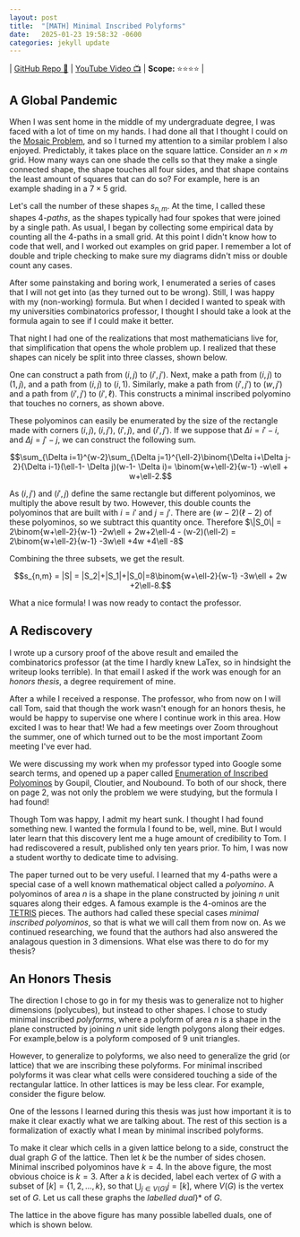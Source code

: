 ```yaml
---
layout: post
title:  "[MATH] Minimal Inscribed Polyforms"
date:   2025-01-23 19:58:32 -0600
categories: jekyll update
---
```


| [GitHub Repo 👾](https://github.com/JackHanke/minimal-inscribed-polyforms) | [YouTube Video 📺](https://www.youtube.com/watch?v=8N80EbXVUU0) | **Scope:** ⭐⭐⭐⭐ |

## A Global Pandemic

When I was sent home in the middle of my undergraduate degree, I was faced with a lot of time on my hands. I had done all that I thought I could on the [Mosaic Problem](https://jackhanke.github.io/jekyll/update/2025/01/23/mosaics.html), and so I turned my attention to a similar problem I also enjoyed. Predictably, it takes place on the square lattice. Consider an $n \times m$ grid. How many ways can one shade the cells so that they make a single connected shape, the shape touches all four sides, and that shape contains the least amount of squares that can do so? For example, here is an example shading in a $7 \times 5$ grid.

<div align=center>
    <script type="text/tikz">
    % setup
    \newcommand{\cell}[4]{\filldraw[gray!40] ( #1 , #2 ) rectangle ( #3 , #4 ); \draw[thick] ( #1 , #2 ) rectangle ( #3 , #4 );}
    % actual image
    \begin{tikzpicture}
        \draw[step=1cm,color=black,thick] (0,0) grid (7,5);
        \( \cell{0}{0}{1}{1} \)
        \( \cell{1}{0}{2}{1} \)
        \( \cell{1}{1}{2}{2} \)
        \( \cell{2}{1}{3}{2} \)
        \( \cell{3}{1}{4}{2} \)
        \( \cell{4}{1}{5}{2} \)
        \( \cell{4}{2}{5}{3} \)
        \( \cell{4}{3}{5}{4} \)
        \( \cell{4}{4}{5}{5} \)
        \( \cell{5}{2}{6}{3} \)
        \( \cell{6}{2}{7}{3} \)
    \end{tikzpicture}
    </script>
</div>

Let's call the number of these shapes $s_{n,m}$. At the time, I called these shapes $4$*-paths*, as the shapes typically had four spokes that were joined by a single path. As usual, I began by collecting some empirical data by counting all the $4$-paths in a small grid. At this point I didn't know how to code that well, and I worked out examples on grid paper. I remember a lot of double and triple checking to make sure my diagrams didn't miss or double count any cases. 

After some painstaking and boring work, I enumerated a series of cases that I will not get into (as they turned out to be wrong). Still, I was happy with my (non-working) formula. But when I decided I wanted to speak with my universities combinatorics professor, I thought I should take a look at the formula again to see if I could make it better. 

That night I had one of the realizations that most mathematicians live for, that simplification that opens the whole problem up. I realized that these shapes can nicely be split into three classes, shown below.

<div align=center>
    <script type="text/tikz">
    % setup
    \newcommand{\cell}[4]{\filldraw[gray!40] ( #1 , #2 ) rectangle ( #3 , #4 ); \draw[thick] ( #1 , #2 ) rectangle ( #3 , #4 );}
    % actual image
    \begin{tikzpicture}[scale=2]
        \draw[step=0.5cm,color=black,thick] (0,0) grid (2,2);
        \( \cell{0}{0}{0.5}{0.5} \);
        \( \cell{0.5}{0}{1}{0.5} \);
        \( \cell{0.5}{0.5}{1}{1} \);
        \( \cell{1}{0.5}{1.5}{1} \);
        \( \cell{1}{1}{1.5}{1.5} \);
        \( \cell{1.5}{1}{2}{1.5} \);
        \( \cell{1.5}{1.5}{2}{2} \);
        
        \draw[step=0.5cm,color=black,thick] (3.5,0) grid (5.5,2);
        \draw[thick] (3.5,0) -- (3.5,2);
        \( \cell{3.5}{0}{4}{0.5} \);
        \( \cell{4}{0}{4.5}{0.5} \);
        \( \cell{4}{0.5}{4.5}{1} \);
        \( \cell{4.5}{0.5}{5}{1} \);
        \( \cell{5}{0.5}{5.5}{1} \);
        \( \cell{4.5}{1}{5}{2} \);
        \( \cell{4.5}{1.5}{5}{2} \);
        
        \draw[step=0.5cm,color=black,thick] (7,0) grid (9,2);
        \draw[thick] (7,0) -- (7,2);
        \( \cell{7.5}{0.5}{8}{1} \);
        \( \cell{7}{0.5}{7.5}{1} \);
        \( \cell{7.5}{0}{8}{0.5} \);
        \( \cell{8}{0.5}{8.5}{1} \);
        \( \cell{8}{1}{8.5}{1.5} \);
        \( \cell{8}{1.5}{8.5}{2} \);
        \( \cell{8.5}{1}{9}{1.5} \);
    \end{tikzpicture}
    </script>
</div>

These classes, from left to right, are
- The shapes that contain $2$ or $3$ corners $S_2$
- The shapes that contain $1$ corner $S_1$
- The shapes that contain $0$ corners $S_0$

*Case 1.* We begin with $S_2$. Split $S_2$ into two subsets, $S_{T,2}$ and $S_{T,2}^c$ so that $S_{T,2} \cup S_{T,2}^c = S_2$. Let $S_{T,2}$ represent all polyominos that are "T-shaped", while $S_{T,2}^c$ will represent all polyominos that are not. Formally, the "T-shaped" polyominos are all polyominos that contain two adjacent corner cells and a perpendicular bar, as in the left polyomino in the figure below.

<div align=center>
    <script type="text/tikz">
    % setup
    \newcommand{\cell}[4]{\filldraw[gray!40] ( #1 , #2 ) rectangle ( #3 , #4 ); \draw[thick] ( #1 , #2 ) rectangle ( #3 , #4 );}
    % actual image
    \begin{tikzpicture}[scale=2]
        \draw[step=0.5cm,color=black,thick] (0,0) grid (2,2);
        \( \cell{0.5}{0}{1}{0.5} \);
        \( \cell{0.5}{0.5}{1}{1} \);
        \( \cell{0.5}{1}{1}{1.5} \);
        \( \cell{0}{1.5}{0.5}{2} \);
        \( \cell{0.5}{1.5}{1}{2} \);
        \( \cell{1}{1.5}{1.5}{2} \);
        \( \cell{1.5}{1.5}{2}{2} \);
        
        \draw[step=0.5cm,color=black,thick] (3.5,0) grid (5.5,2);
        \draw[thick] (3.5,0) -- (3.5,2);
        \( \cell{3.5}{0}{4}{0.5} \);
        \( \cell{3.5}{0.5}{4}{1} \);
        \( \cell{3.5}{1}{4}{1.5} \);
        \( \cell{3.5}{1.5}{4}{2} \);
        \( \cell{4}{1.5}{4.5}{2} \);
        \( \cell{4.5}{1.5}{5}{2} \);
        \( \cell{5}{1.5}{5.5}{2} \);
    \end{tikzpicture}
    </script>
</div>

For $\|S_{T,2}\|$ it is easy to see that $\|S_{T,2}\| = 2(w-2) + 2(\ell-2) = 2w+2\ell-8$, as there is a "T-shape" polyomino for every edge cell.

For $\|S_{T,2}^c\|$, suppose the bottom left cell of the $w \times \ell$ lattice is called $(1,1)$, and the top right cell $(w,\ell)$. The number of paths from $(1,1)$ to $(w,\ell)$ is the number of ways one can make $w-1$ unit steps right and $\ell -1$ unit steps up among $w + \ell -2$ total unit steps. This gives a total of $\binom{w+\ell-2}{w-1}$ paths from $(1,1)$ to $(w,\ell)$. As we can make the same argument for corners $(1,\ell)$ and $(w,1)$, we can conclude $\|S_{T,2}^c\| = 2\binom{w+\ell-2}{w-1}$. This gives us $\|S_2\| = \|S_{T,2}\| + \|S_{T,2}^c\| = 2\binom{w+\ell-2}{w-1} +2w+2\ell-8$.

*Case 2.* For $S_1$, suppose we choose corner $(1,1)$ and start a path to some cell $(i,j)$. Extending a path from $(i,j)$ to $(i,\ell)$ and from $(i,j)$ to $(w,j)$ creates a minimally inscribed polyomino that touches only one corner. In the case image above, $(i,j)=(3,1)$. Notice that $(i,j)$ must have $i \in [2,w-1]$, and $j \in [2,\ell-1]$, as otherwise the polyomino formed would have more than $1$ corner. Therefore, the total number of polyominos that touch only corner $(1,1)$ in $S_1$ is 
$$\sum_{i=2}^{w-1}\sum_{j=2}^{\ell-1} \binom{i+j-2}{i-1} = \binom{w+\ell-2}{w-1}-w-\ell+2.$$

As we can make the same argument starting with any corner, we have $\|S_1\| = 4\binom{w+\ell-2}{w-1}-4w-4\ell+8$

*Case 3.* Finally, consider $S_0$. Suppose we have two cells $(i,j)$ and $(i',j')$, with $i,i' \in [2,w-1]$ and $j,j' \in [2,\ell-1]$, $i \leq i'$ and $j \leq j'$. 

<div align=center>
    <script type="text/tikz">
    % setup
    \newcommand{\cell}[4]{\filldraw[gray!40] ( #1 , #2 ) rectangle ( #3 , #4 ); \draw[thick] ( #1 , #2 ) rectangle ( #3 , #4 );}
    \newcommand{\cellred}[4]{\filldraw[red!60] ( #1 , #2 ) rectangle ( #3 , #4 ); \draw[thick] ( #1 , #2 ) rectangle ( #3 , #4 );}
    % actual image
    \begin{tikzpicture}[scale=2]
        \draw[step=0.5cm,color=black,thick] (0,0) grid (3.5,2.5);
        \( \cell{0}{0.5}{0.5}{1} \)
        \( \cell{0.5}{0}{1}{0.5} \)
        \( \cellred{0.5}{0.5}{1}{1} \)
        \( \cell{1}{0.5}{1.5}{1} \)
        \( \cell{1.5}{0.5}{2}{1} \)
        \( \cell{1.5}{1}{2}{1.5} \)
        \( \cell{2}{1}{2.5}{1.5} \)
        \( \cellred{2}{1.5}{2.5}{2} \)
        \( \cell{2}{2}{2.5}{2.5} \)
        \( \cell{2.5}{1.5}{3}{2} \)
        \( \cell{3}{1.5}{3.5}{2} \)
    \end{tikzpicture}
    </script>
</div>

One can construct a path from $(i,j)$ to $(i',j')$. Next, make a path from $(i,j)$ to $(1,j)$, and a path from $(i,j)$ to $(i,1)$. Similarly, make a path from $(i',j')$ to $(w,j')$ and a path from $(i',j')$ to $(i',\ell)$. This constructs a minimal inscribed polyomino that touches no corners, as shown above. 

These polyominos can easily be enumerated by the size of the rectangle made with corners $(i,j)$, $(i,j')$, $(i',j)$, and $(i',j')$. If we suppose that $\Delta i = i'-i$, and $\Delta j = j'-j$, we can construct the following sum.

$$\sum_{\Delta i=1}^{w-2}\sum_{\Delta j=1}^{\ell-2}\binom{\Delta i+\Delta j-2}{\Delta i-1}(\ell-1- \Delta j)(w-1- \Delta i)= \binom{w+\ell-2}{w-1} -w\ell + w+\ell-2.$$

As $(i,j')$ and $(i',j)$ define the same rectangle but different polyominos, we multiply the above result by two. However, this double counts the polyominos that are built with $i=i'$ and $j=j'$. There are $(w-2)(\ell-2)$ of these polyominos, so we subtract this quantity once. Therefore $\|S_0\| = 2\binom{w+\ell-2}{w-1} -2w\ell + 2w+2\ell-4 - (w-2)(\ell-2) = 2\binom{w+\ell-2}{w-1} -3w\ell +4w +4\ell -8$

Combining the three subsets, we get the result.

$$s_{n,m} = |S| = |S_2|+|S_1|+|S_0|=8\binom{w+\ell-2}{w-1} -3w\ell + 2w +2\ell-8.$$

What a nice formula! I was now ready to contact the professor.

## A Rediscovery

I wrote up a cursory proof of the above result and emailed the combinatorics professor (at the time I hardly knew LaTex, so in hindsight the writeup looks terrible). In that email I asked if the work was enough for an *honors thesis*, a degree requirement of mine. 

After a while I received a response. The professor, who from now on I will call Tom, said that though the work wasn't enough for an honors thesis, he would be happy to supervise one where I continue work in this area. How excited I was to hear that! We had a few meetings over Zoom throughout the summer, one of which turned out to be the most important Zoom meeting I've ever had. 

We were discussing my work when my professor typed into Google some search terms, and opened up a paper called [Enumeration of Inscribed Polyominos](https://www.researchgate.net/publication/281299307_Enumeration_of_inscribed_polyominos) by Goupil, Cloutier, and Noubound. To both of our shock, there on page 2, was not only the problem we were studying, but the formula I had found! 

Though Tom was happy, I admit my heart sunk. I thought I had found something new. I wanted the formula I found to be, well, mine. But I would later learn that this discovery lent me a huge amount of credibility to Tom. I had rediscovered a result, published only ten years prior. To him, I was now a student worthy to dedicate time to advising. 

The paper turned out to be very useful. I learned that my $4$-paths were a special case of a well known mathematical object called a *polyomino*. A polyominos of area $n$ is a shape in the plane constructed by joining $n$ unit squares along their edges. A famous example is the $4$-ominos are the [TETRIS](https://en.wikipedia.org/wiki/Tetris) pieces. The authors had called these special cases *minimal inscribed polyominos*, so that is what we will call them from now on. As we continued researching, we found that the authors had also answered the analagous question in $3$ dimensions. What else was there to do for my thesis?

## An Honors Thesis

The direction I chose to go in for my thesis was to generalize not to higher dimensions (polycubes), but instead to other shapes. I chose to study minimal inscribed *polyforms*, where a polyform of area $n$ is a shape in the plane constructed by joining $n$ unit side length polygons along their edges. For example,below is a polyform composed of $9$ unit triangles.

<div align=center>
    <script type="text/tikz">
    % setup
    \newcommand{\createtri}[6]{\filldraw[gray!40] ( #1 , #2 ) -- ( #3 , #4 ) -- ( #5 , #6 ) -- cycle; \draw[thick] ( #1 , #2 ) -- ( #3 , #4 ) -- ( #5 , #6 ) -- cycle;}
    % actual image
    \begin{tikzpicture}[scale=1.5]
        \( \createtri{1}{0}{2}{0}{1.5}{0.866} \);
        \( \createtri{1.5}{0.866}{2.5}{0.866}{2}{1.732} \);
        \( \createtri{2}{1.732}{3}{1.732}{2.5}{2.598} \);
        \( \createtri{1}{1.732}{2}{1.732}{1.5}{2.598} \);
        \( \createtri{1.5}{0.866}{2.5}{0.866}{2}{0} \);
        \( \createtri{1.5}{0.866}{1}{1.732}{2}{1.732} \);
        \( \createtri{2.5}{0.866}{3}{1.732}{2}{1.732} \);
        \( \createtri{3}{1.732}{3.5}{2.598}{2.5}{2.598} \);
        \( \createtri{2}{0}{3}{0}{2.5}{0.866} \);
    \end{tikzpicture}
    </script>
</div>

However, to generalize to polyforms, we also need to generalize the grid (or lattice) that we are inscribing these polyforms. For minimal inscribed polyforms it was clear what cells were considered touching a side of the rectangular lattice. In other lattices is may be less clear. For example, consider the figure below. 

<div align=center>
    <script type="text/tikz">
    % setup
    \newcommand{\createtri}[6]{\filldraw[gray!40] ( #1 , #2 ) -- ( #3 , #4 ) -- ( #5 , #6 ) -- cycle; \draw[thick] ( #1 , #2 ) -- ( #3 , #4 ) -- ( #5 , #6 ) -- cycle;}
    % actual image
    \begin{tikzpicture}[scale=1.5]
            %row 1
            \draw[thick] (0,0.25) -- (0.433,0) -- (0.866,0.25) -- (0.866,0.75) -- (0.433,1) -- (0,0.75) -- (0,0.25);
            \draw[thick] (0.866,0.25) -- (1.299,0) -- (1.732,0.25) -- (1.732,0.75) -- (1.299,1) -- (0.866,0.75) -- (0.866,0.25);
            \draw[thick] (1.732,0.25) -- (2.165,0) -- (2.598,0.25) -- (2.598,0.75) -- (2.165,1) -- (1.732,0.75) -- (1.732,0.25);
            \draw[thick] (2.598,0.25) -- (3.031,0) -- (3.464,0.25) -- (3.464,0.75) -- (3.031,1) -- (2.598,0.75) -- (2.598,0.25);
            %row 2
            \draw[thick] (0.433,1) -- (0.866,0.75) -- (1.299,1) -- (1.299,1.5) -- (0.866,1.75) -- (0.433,1.5) -- (0.433,1);
            \draw[thick] (1.299,1) -- (1.732,0.75) -- (2.165,1) -- (2.165,1.5) -- (1.732,1.75) -- (1.299,1.5) -- (1.299,1);
            \draw[thick] (2.165,1) -- (2.598,0.75) -- (3.031,1) -- (3.031,1.5) -- (2.598,1.75) -- (2.165,1.5) -- (2.165,1);
            %row 3
            \draw[thick] (0.866,1.75) -- (1.299,1.5) -- (1.732,1.75) -- (1.732,2.25) -- (1.299,2.5) -- (0.866,2.25) -- (0.866,1.75);
            \draw[thick] (1.732,1.75) -- (2.165,1.5) -- (2.598,1.75) -- (2.598,2.25) -- (2.165,2.5) -- (1.732,2.25) -- (1.732,1.75);
            %row 4
            \draw[thick] (1.299,2.5) -- (1.732,2.25) -- (2.165,2.5) -- (2.165,3) -- (1.732,3.25) -- (1.299,3) -- (1.299,2.5);
    \end{tikzpicture}
    </script>
</div>

One of the lessons I learned during this thesis was just how important it is to make it clear exactly what we are talking about. The rest of this section is a formalization of exactly what I mean by minimal inscribed polyforms. 

To make it clear which cells in a given lattice belong to a side, construct the dual graph $G$ of the lattice. Then let $k$ be the number of sides chosen. Minimal inscribed polyominos have $k=4$. In the above figure, the most obvious choice is $k=3$. After a $k$ is decided, label each vertex of $G$ with a subset of $[k]=\{1,2,\dots,k \}$, so that $\bigcup_{j \in V(G)} j = [k]$, where $V(G)$ is the vertex set of $G$. Let us call these graphs the *labelled dual*}* of $G$.

The lattice in the above figure has many possible labelled duals, one of which is shown below.

<div align=center>
    <script type="text/tikz">
    % setup
    \newcommand{\lablnode}[3]{\node[shape=circle,draw=white,fill=white, inner sep=0pt,minimum size=2pt] (A) at ( #1 , #2 ) {(#3)};}
    % actual image
    \begin{tikzpicture}[scale=1.5]
        \draw[thick] (0,0) -- (3,0) -- (1.5,2.598) -- (0,0);
        %rows
        \draw[thick] (0.5,0.866) -- (2.5,0.866);
        \draw[thick] (1,1.732) -- (2,1.732);
        %big diagonals
        \draw[thick] (1,1.732) -- (2,0);
        \draw[thick] (2,1.732) -- (1,0);
        %small diagonals
        \draw[thick] (1,0) -- (0.5,0.866);
        \draw[thick] (2,0) -- (2.5,0.866);
        
        %nodes
        \( \lablnode{0}{0}{1,3} \)
        \( \lablnode{1}{0}{3} \)
        \( \lablnode{2}{0}{3} \)
        \( \lablnode{3}{0}{2,3} \)
        \( \lablnode{2}{1.732}{2} \)
        \( \lablnode{2.5}{0.866}{2} \)
        \( \lablnode{1.5}{2.598}{1,2} \)
        \( \lablnode{1}{1.732}{1} \)
        \( \lablnode{0.5}{0.866}{1} \)
        
        \( \lablnode{1.5}{0.866}{} \)
    \end{tikzpicture}
    </script>
</div>

Therefore, polyform inscription can be defined as so. Suppose we have a labelled dual $G$. A given subgraph $G'$ is an *inscribed polyform* in $G$ if the following condition holds.

$$\bigcup_{j \in V(G')} j = [k]$$

Informally, the condition above says that the subgraph $G'$ touches all $k$ sides. Notice that the number of vertices in an inscribed polyform of $G$ can vary. If $A$ is an inscribed polyform, then $\|V(A)\| \in [m(G),\|V(G)\|]$.  Here $m(G)$ represents the minimum number of vertices for which the above holds, and can range from $1$ to $\|V(G)\|$, depending on the structure and labelling of $G$. Our focus is on the minimal inscribed polyforms, and so an inscribed polyform $A$ is *minimal* if $\|V(A)\| = m(G)$.  

Finally, we are concerned with the number of polyforms that are minimal. For a labelled graph $G$, let $\rho(G)$ denote the number of minimal inscribed polyforms. My thesis was then constructing families of labelled graphs $G$ and computing $\rho(G)$ for these families. 

## Results

My thesis was essentially a catalogue of $8$ of these families, and a few patterns I found among these families. This post will only hilight my favorite family from that catalogue. If you are interested in the other families for any of these results, please find my formal writeup of my results [here](https://github.com/JackHanke/minimal-inscribed-polyforms/blob/main/minnesota-sub/mjumsubmission.pdf).

My favorite family I enumerated was a triangle made of hexagons, where inscription meant touching all corner hexagons of the triangle. Let $\triangle_n$ represent a triangle with a side made up of $n$ hexagons. Below is an animation of all $41$ minimal inscribed polyforms in $\triangle_5$.

{:refdef: style="text-align: center;"}
![]({{ site.baseimg }}/assets/hex.gif)
{: refdef}

*Theorem 2.* The number of minimal inscribed polyforms $\rho(\triangle_n)$ for $n\geq 2$ is given by the following formula.

$$\rho(\triangle_n) = \binom{2(n-1)}{n-1} - \sum_{k=0}^{n-2}\binom{2k}{k}.$$

The proof of Theorem was very difficult for me to arrive at. I tried the methods I had used for the other families before it, and yet I couldn't identify the right approach. Only after months of thinking about the problem did I come to another one of those realizations that I live for. The path for this proof, namely the realization in the first sentence, came to me all at once when I was sitting on the couch. I am very happy to give the following argument.

*Proof.* Each unit hexagon in the triangle corresponds with a unique weak integer $3$-composition of $n-1$. The figure below shows the visual interpretation of the integer composition for the dark grey hexagon. The lengths of the $3$ light grey "spokes" are the components of the composition. Suppose the components of the composition are labelled $k_1$, $k_2$, and $k_3$. Then the figure below represents the cell for $k_1 = 2$, $k_2 = 1$, and $k_3 = 1$, read counter-clockwise around the dark grey hexagon. 

<div align=center>
    <script type="text/tikz">
    % setup
    \newcommand{\lablnode}[3]{\node[shape=circle,draw=white,fill=white, inner sep=0pt,minimum size=2pt] (A) at ( #1 , #2 ) {(#3)};}
    % actual image
    \begin{tikzpicture}[scale=1.5]
        \filldraw[gray!40] (1.732,0.25) -- (2.165,0) -- (2.598,0.25) -- (2.598,0.75) -- (2.165,1) -- (1.732,0.75) -- (1.732,0.25);

        \filldraw[gray!95] (2.165,1) -- (2.598,0.75) -- (3.031,1) -- (3.031,1.5) -- (2.598,1.75) -- (2.165,1.5) -- (2.165,1);
        \filldraw[gray!40] (3.031,1) -- (3.464,0.75) -- (3.897,1) -- (3.897,1.5) -- (3.464,1.75) -- (3.031,1.5) -- (3.031,1);

        \filldraw[gray!40] (1.732,1.75) -- (2.165,1.5) -- (2.598,1.75) -- (2.598,2.25) -- (2.165,2.5) -- (1.732,2.25) -- (1.732,1.75);

        \filldraw[gray!40] (1.299,2.5) -- (1.732,2.25) -- (2.165,2.5) -- (2.165,3) -- (1.732,3.25) -- (1.299,3) -- (1.299,2.5);

        %row 1
        \draw[thick] (0,0.25) -- (0.433,0) -- (0.866,0.25) -- (0.866,0.75) -- (0.433,1) -- (0,0.75) -- (0,0.25);
        \draw[thick] (0.866,0.25) -- (1.299,0) -- (1.732,0.25) -- (1.732,0.75) -- (1.299,1) -- (0.866,0.75) -- (0.866,0.25);
        \draw[thick] (1.732,0.25) -- (2.165,0) -- (2.598,0.25) -- (2.598,0.75) -- (2.165,1) -- (1.732,0.75) -- (1.732,0.25);

        \draw[thick] (2.598,0.25) -- (3.031,0) -- (3.464,0.25) -- (3.464,0.75) -- (3.031,1) -- (2.598,0.75) -- (2.598,0.25);
        \draw[thick] (3.464,0.25) -- (3.897,0) -- (4.33,0.25) -- (4.33,0.75) -- (3.897,1) -- (3.464,0.75) -- (3.464,0.25);

        %row 2
        \draw[thick] (0.433,1) -- (0.866,0.75) -- (1.299,1) -- (1.299,1.5) -- (0.866,1.75) -- (0.433,1.5) -- (0.433,1);
        \draw[thick] (1.299,1) -- (1.732,0.75) -- (2.165,1) -- (2.165,1.5) -- (1.732,1.75) -- (1.299,1.5) -- (1.299,1);
        \draw[thick] (2.165,1) -- (2.598,0.75) -- (3.031,1) -- (3.031,1.5) -- (2.598,1.75) -- (2.165,1.5) -- (2.165,1);
        \draw[thick] (3.031,1) -- (3.464,0.75) -- (3.897,1) -- (3.897,1.5) -- (3.464,1.75) -- (3.031,1.5) -- (3.031,1);

        %row 3
        \draw[thick] (0.866,1.75) -- (1.299,1.5) -- (1.732,1.75) -- (1.732,2.25) -- (1.299,2.5) -- (0.866,2.25) -- (0.866,1.75);
        \draw[thick] (1.732,1.75) -- (2.165,1.5) -- (2.598,1.75) -- (2.598,2.25) -- (2.165,2.5) -- (1.732,2.25) -- (1.732,1.75);
        \draw[thick] (2.598,1.75) -- (3.031,1.5) -- (3.464,1.75) -- (3.464,2.25) -- (3.031,2.5) -- (2.598,2.25) -- (2.598,1.75);

        %row 4
        \draw[thick] (1.299,2.5) -- (1.732,2.25) -- (2.165,2.5) -- (2.165,3) -- (1.732,3.25) -- (1.299,3) -- (1.299,2.5);
        \draw[thick] (2.165,2.5) -- (2.598,2.25) -- (3.031,2.5) -- (3.031,3) -- (2.598,3.25) -- (2.165,3) -- (2.165,2.5);

        %row 5
        \draw[thick] (1.732,3.25) -- (2.165,3) -- (2.598,3.25) -- (2.598,3.75) -- (2.165,4) -- (1.732,3.75) -- (1.732,3.25);
    \end{tikzpicture}
    </script>
</div>

Notice that $k_i$ can be $0$, as there are cells in which one cannot extend a spoke in a certain direction (the dark grey hexagon being located on a side or corner). 

Using the spokes as guides, we can group paths from each corner to the dark grey hexagon. An example of this grouping is shown in the figure below.

<div align=center>
    <script type="text/tikz">
    % setup
    \newcommand{\lablnode}[3]{\node[shape=circle,draw=white,fill=white, inner sep=0pt,minimum size=2pt] (A) at ( #1 , #2 ) {(#3)};}
    % actual image
    \begin{tikzpicture}[scale=1.5]
        %polyform
        \filldraw[gray!60] (0,0.25) -- (0.433,0) -- (0.866,0.25) -- (1.299,0) -- (1.732,0.25) -- (2.165,0) -- (2.598,0.25)-- (2.598,0.75) -- (3.031,1) -- (3.031,1.5) -- (2.598,1.75) -- (2.165,1.5) -- (1.732,1.75) -- (1.299,1.5)  -- (0.866,1.75)-- (0.433,1.5) -- (0.433,1) -- (0.433,1) -- (0,0.75)  -- (0,0.25);

        \filldraw[gray!20] (2.165,1.5) -- (2.165,1) -- (2.598,0.75) -- (2.598,0.25) -- (3.031,0) -- (3.464,0.25) -- (3.897,0) -- (4.33,0.25) -- (4.33,0.75) -- (3.897,1) -- (3.897, 1.5) -- (3.464,1.75) -- (3.031,1.5) -- (3.031,1);

        \filldraw[gray!40] (3.464,1.75) -- (3.464,2.25) -- (3.031,2.5) -- (3.031,3) -- (2.598,3.25) -- (2.598,3.25) -- (2.598,3.75) -- (2.165,4) -- (1.732,3.75) -- (1.732,3.25) -- (1.732,3.25) -- (1.299,3) -- (1.299,2.5) -- (1.732, 2.25) -- (1.732, 1.75) -- (2.165,1.5) -- (2.598,1.75) -- (3.031,1.5) -- (3.464,1.75);

        \filldraw[gray!95] (2.165,1) -- (2.598,0.75) -- (3.031,1) -- (3.031,1.5) -- (2.598,1.75) -- (2.165,1.5) -- (2.165,1);

        %row 1
        \draw[thick] (0,0.25) -- (0.433,0) -- (0.866,0.25) -- (0.866,0.75) -- (0.433,1) -- (0,0.75) -- (0,0.25);
        \draw[thick] (0.866,0.25) -- (1.299,0) -- (1.732,0.25) -- (1.732,0.75) -- (1.299,1) -- (0.866,0.75) -- (0.866,0.25);
        \draw[thick] (1.732,0.25) -- (2.165,0) -- (2.598,0.25) -- (2.598,0.75) -- (2.165,1) -- (1.732,0.75) -- (1.732,0.25);
        \draw[thick] (2.598,0.25) -- (3.031,0) -- (3.464,0.25) -- (3.464,0.75) -- (3.031,1) -- (2.598,0.75) -- (2.598,0.25);
        \draw[thick] (3.464,0.25) -- (3.897,0) -- (4.33,0.25) -- (4.33,0.75) -- (3.897,1) -- (3.464,0.75) -- (3.464,0.25);

        %row 2
        \draw[thick] (0.433,1) -- (0.866,0.75) -- (1.299,1) -- (1.299,1.5) -- (0.866,1.75) -- (0.433,1.5) -- (0.433,1);
        \draw[thick] (1.299,1) -- (1.732,0.75) -- (2.165,1) -- (2.165,1.5) -- (1.732,1.75) -- (1.299,1.5) -- (1.299,1);
        \draw[thick] (2.165,1) -- (2.598,0.75) -- (3.031,1) -- (3.031,1.5) -- (2.598,1.75) -- (2.165,1.5) -- (2.165,1);
        \draw[thick] (3.031,1) -- (3.464,0.75) -- (3.897,1) -- (3.897,1.5) -- (3.464,1.75) -- (3.031,1.5) -- (3.031,1);

        %row 3
        \draw[thick] (0.866,1.75) -- (1.299,1.5) -- (1.732,1.75) -- (1.732,2.25) -- (1.299,2.5) -- (0.866,2.25) -- (0.866,1.75);
        \draw[thick] (1.732,1.75) -- (2.165,1.5) -- (2.598,1.75) -- (2.598,2.25) -- (2.165,2.5) -- (1.732,2.25) -- (1.732,1.75);
        \draw[thick] (2.598,1.75) -- (3.031,1.5) -- (3.464,1.75) -- (3.464,2.25) -- (3.031,2.5) -- (2.598,2.25) -- (2.598,1.75);

        %row 4
        \draw[thick] (1.299,2.5) -- (1.732,2.25) -- (2.165,2.5) -- (2.165,3) -- (1.732,3.25) -- (1.299,3) -- (1.299,2.5);
        \draw[thick] (2.165,2.5) -- (2.598,2.25) -- (3.031,2.5) -- (3.031,3) -- (2.598,3.25) -- (2.165,3) -- (2.165,2.5);

        %row 5
        \draw[thick] (1.732,3.25) -- (2.165,3) -- (2.598,3.25) -- (2.598,3.75) -- (2.165,4) -- (1.732,3.75) -- (1.732,3.25);

        %hi light
        \draw[line width = 0.4mm, red] (0,0.25) -- (0.433,0) -- (0.866,0.25) -- (1.299,0) -- (1.732,0.25) -- (2.165,0) -- (2.598,0.25)-- (2.598,0.75) -- (3.031,1) -- (3.031,1.5) -- (2.598,1.75) -- (2.165,1.5) -- (1.732,1.75) -- (1.299,1.5)  -- (0.866,1.75)-- (0.433,1.5) -- (0.433,1) -- (0.433,1) -- (0,0.75)  -- (0,0.25);

        \draw[line width = 0.4mm, red] (2.165,1.5) -- (2.165,1) -- (2.598,0.75) -- (2.598,0.25) -- (3.031,0) -- (3.464,0.25) -- (3.897,0) -- (4.33,0.25) -- (4.33,0.75) -- (3.897,1) -- (3.897, 1.5) -- (3.464,1.75) -- (3.031,1.5) -- (3.031,1);

        \draw[line width = 0.4mm, red] (3.464,1.75) -- (3.464,2.25) -- (3.031,2.5) -- (3.031,3) -- (2.598,3.25) -- (2.598,3.25) -- (2.598,3.75) -- (2.165,4) -- (1.732,3.75) -- (1.732,3.25) -- (1.732,3.25) -- (1.299,3) -- (1.299,2.5) -- (1.732, 2.25) -- (1.732, 1.75);
    \end{tikzpicture}
    </script>
</div>

Using this grouping we can construct the following sum for the number of possible sets of paths from each corner to a given vertex.

$$s(n) = \sum_{k_1 + k_2 + k_3 = n-1} \binom{k_1 + k_2}{k_1}\binom{k_2+k_3}{k_2}\binom{k_3+k_1}{k_3}$$

Notice that this grouping, and consequently $s(n)$, will count certain polyforms multiple times. An example of a polyform that is counted multiple times is shown in the figure below.

<div align=center>
    <script type="text/tikz">
    % setup
    \newcommand{\lablnode}[3]{\node[shape=circle,draw=white,fill=white, inner sep=0pt,minimum size=2pt] (A) at ( #1 , #2 ) {(#3)};}
    % actual image
    \begin{tikzpicture}[scale=1.5]
        %polyform
        \filldraw[gray!40] (0,0.25) -- (0.433,0) -- (0.866,0.25) -- (0.866,0.75) -- (0.433,1) -- (0,0.75) -- (0,0.25);

        \filldraw[gray!40] (0.866,0.25) -- (1.299,0) -- (1.732,0.25) -- (1.732,0.75) -- (1.299,1) -- (0.866,0.75) -- (0.866,0.25);

        \filldraw[gray!40] (3.464,0.25) -- (3.897,0) -- (4.33,0.25) -- (4.33,0.75) -- (3.897,1) -- (3.464,0.75) -- (3.464,0.25);

        \filldraw[gray!40] (1.299,1) -- (1.732,0.75) -- (2.165,1) -- (2.165,1.5) -- (1.732,1.75) -- (1.299,1.5) -- (1.299,1);
        \filldraw[gray!40] (2.165,1) -- (2.598,0.75) -- (3.031,1) -- (3.031,1.5) -- (2.598,1.75) -- (2.165,1.5) -- (2.165,1);
        \filldraw[gray!40] (3.031,1) -- (3.464,0.75) -- (3.897,1) -- (3.897,1.5) -- (3.464,1.75) -- (3.031,1.5) -- (3.031,1);
        \filldraw[gray!40] (1.732,1.75) -- (2.165,1.5) -- (2.598,1.75) -- (2.598,2.25) -- (2.165,2.5) -- (1.732,2.25) -- (1.732,1.75);
        \filldraw[gray!40] (1.299,2.5) -- (1.732,2.25) -- (2.165,2.5) -- (2.165,3) -- (1.732,3.25) -- (1.299,3) -- (1.299,2.5);
        \filldraw[gray!40] (1.732,3.25) -- (2.165,3) -- (2.598,3.25) -- (2.598,3.75) -- (2.165,4) -- (1.732,3.75) -- (1.732,3.25);

        %row 1
        \draw[thick] (0,0.25) -- (0.433,0) -- (0.866,0.25) -- (0.866,0.75) -- (0.433,1) -- (0,0.75) -- (0,0.25);
        \draw[thick] (0.866,0.25) -- (1.299,0) -- (1.732,0.25) -- (1.732,0.75) -- (1.299,1) -- (0.866,0.75) -- (0.866,0.25);
        \draw[thick] (1.732,0.25) -- (2.165,0) -- (2.598,0.25) -- (2.598,0.75) -- (2.165,1) -- (1.732,0.75) -- (1.732,0.25);
        \draw[thick] (2.598,0.25) -- (3.031,0) -- (3.464,0.25) -- (3.464,0.75) -- (3.031,1) -- (2.598,0.75) -- (2.598,0.25);
        \draw[thick] (3.464,0.25) -- (3.897,0) -- (4.33,0.25) -- (4.33,0.75) -- (3.897,1) -- (3.464,0.75) -- (3.464,0.25);

        %row 2
        \draw[thick] (0.433,1) -- (0.866,0.75) -- (1.299,1) -- (1.299,1.5) -- (0.866,1.75) -- (0.433,1.5) -- (0.433,1);
        \draw[thick] (1.299,1) -- (1.732,0.75) -- (2.165,1) -- (2.165,1.5) -- (1.732,1.75) -- (1.299,1.5) -- (1.299,1);
        \draw[thick] (2.165,1) -- (2.598,0.75) -- (3.031,1) -- (3.031,1.5) -- (2.598,1.75) -- (2.165,1.5) -- (2.165,1);
        \draw[thick] (3.031,1) -- (3.464,0.75) -- (3.897,1) -- (3.897,1.5) -- (3.464,1.75) -- (3.031,1.5) -- (3.031,1);

        %row 3
        \draw[thick] (0.866,1.75) -- (1.299,1.5) -- (1.732,1.75) -- (1.732,2.25) -- (1.299,2.5) -- (0.866,2.25) -- (0.866,1.75);
        \draw[thick] (1.732,1.75) -- (2.165,1.5) -- (2.598,1.75) -- (2.598,2.25) -- (2.165,2.5) -- (1.732,2.25) -- (1.732,1.75);
        \draw[thick] (2.598,1.75) -- (3.031,1.5) -- (3.464,1.75) -- (3.464,2.25) -- (3.031,2.5) -- (2.598,2.25) -- (2.598,1.75);

        %row 4
        \draw[thick] (1.299,2.5) -- (1.732,2.25) -- (2.165,2.5) -- (2.165,3) -- (1.732,3.25) -- (1.299,3) -- (1.299,2.5);
        \draw[thick] (2.165,2.5) -- (2.598,2.25) -- (3.031,2.5) -- (3.031,3) -- (2.598,3.25) -- (2.165,3) -- (2.165,2.5);

        %row 5
        \draw[thick] (1.732,3.25) -- (2.165,3) -- (2.598,3.25) -- (2.598,3.75) -- (2.165,4) -- (1.732,3.75) -- (1.732,3.25);
    \end{tikzpicture}
    </script>
</div>

All polyforms that are grouped multiple ways contains the following substructure.

<div align=center>
    <script type="text/tikz">
    % setup
    \newcommand{\lablnode}[3]{\node[shape=circle,draw=white,fill=white, inner sep=0pt,minimum size=2pt] (A) at ( #1 , #2 ) {(#3)};}
    % actual image
    \begin{tikzpicture}[scale=1.5]
        %polyform
        \filldraw[gray!40] (0,0.25) -- (0.433,0) -- (0.866,0.25) -- (0.866,0.75) -- (0.433,1) -- (0,0.75) -- (0,0.25);
        \filldraw[gray!40]  (0.866,0.25) -- (1.299,0) -- (1.732,0.25) -- (1.732,0.75) -- (1.299,1) -- (0.866,0.75) -- (0.866,0.25);
        \filldraw[gray!40] (0.433,1) -- (0.866,0.75) -- (1.299,1) -- (1.299,1.5) -- (0.866,1.75) -- (0.433,1.5) -- (0.433,1);

        %row 1
        \draw[thick] (0,0.25) -- (0.433,0) -- (0.866,0.25) -- (0.866,0.75) -- (0.433,1) -- (0,0.75) -- (0,0.25);
        \draw[thick] (0.866,0.25) -- (1.299,0) -- (1.732,0.25) -- (1.732,0.75) -- (1.299,1) -- (0.866,0.75) -- (0.866,0.25);

        %row 2
        \draw[thick] (0.433,1) -- (0.866,0.75) -- (1.299,1) -- (1.299,1.5) -- (0.866,1.75) -- (0.433,1.5) -- (0.433,1);

    \end{tikzpicture}
    </script>
</div>

Polyforms with these substructures are counted $3$ separate times. Fortunately, the number of polyforms that contain this substructure are easy to count, after the following transformation is made.

<div align=center>
    <script type="text/tikz">
    % setup
    \newcommand{\lablnode}[3]{\node[shape=circle,draw=white,fill=white, inner sep=0pt,minimum size=2pt] (A) at ( #1 , #2 ) {#3};}
    % actual image
    \begin{tikzpicture}[scale=1.5]
        \filldraw[gray!40] (0,0.25) -- (0.433,0) -- (0.866,0.25) -- (0.866,0.75) -- (0.433,1) -- (0,0.75) -- (0,0.25);

        \filldraw[gray!40] (0.866,0.25) -- (1.299,0) -- (1.732,0.25) -- (1.732,0.75) -- (1.299,1) -- (0.866,0.75) -- (0.866,0.25);

        \filldraw[gray!40] (3.464,0.25) -- (3.897,0) -- (4.33,0.25) -- (4.33,0.75) -- (3.897,1) -- (3.464,0.75) -- (3.464,0.25);

        \filldraw[gray!95] (1.299,1) -- (1.732,0.75) -- (2.165,1) -- (2.165,1.5) -- (1.732,1.75) -- (1.299,1.5) -- (1.299,1);
        \filldraw[gray!95] (2.165,1) -- (2.598,0.75) -- (3.031,1) -- (3.031,1.5) -- (2.598,1.75) -- (2.165,1.5) -- (2.165,1);
        \filldraw[gray!40] (3.031,1) -- (3.464,0.75) -- (3.897,1) -- (3.897,1.5) -- (3.464,1.75) -- (3.031,1.5) -- (3.031,1);
        \filldraw[gray!95] (1.732,1.75) -- (2.165,1.5) -- (2.598,1.75) -- (2.598,2.25) -- (2.165,2.5) -- (1.732,2.25) -- (1.732,1.75);
        \filldraw[gray!40] (1.299,2.5) -- (1.732,2.25) -- (2.165,2.5) -- (2.165,3) -- (1.732,3.25) -- (1.299,3) -- (1.299,2.5);
        \filldraw[gray!40] (1.732,3.25) -- (2.165,3) -- (2.598,3.25) -- (2.598,3.75) -- (2.165,4) -- (1.732,3.75) -- (1.732,3.25);
        
        %row 1
        \draw[thick] (0,0.25) -- (0.433,0) -- (0.866,0.25) -- (0.866,0.75) -- (0.433,1) -- (0,0.75) -- (0,0.25);
        \draw[thick] (0.866,0.25) -- (1.299,0) -- (1.732,0.25) -- (1.732,0.75) -- (1.299,1) -- (0.866,0.75) -- (0.866,0.25);
        \draw[thick] (1.732,0.25) -- (2.165,0) -- (2.598,0.25) -- (2.598,0.75) -- (2.165,1) -- (1.732,0.75) -- (1.732,0.25);
        
        \draw[thick] (2.598,0.25) -- (3.031,0) -- (3.464,0.25) -- (3.464,0.75) -- (3.031,1) -- (2.598,0.75) -- (2.598,0.25);
        \draw[thick] (3.464,0.25) -- (3.897,0) -- (4.33,0.25) -- (4.33,0.75) -- (3.897,1) -- (3.464,0.75) -- (3.464,0.25);
        
        %row 2
        \draw[thick] (0.433,1) -- (0.866,0.75) -- (1.299,1) -- (1.299,1.5) -- (0.866,1.75) -- (0.433,1.5) -- (0.433,1);
        \draw[thick] (1.299,1) -- (1.732,0.75) -- (2.165,1) -- (2.165,1.5) -- (1.732,1.75) -- (1.299,1.5) -- (1.299,1);
        \draw[thick] (2.165,1) -- (2.598,0.75) -- (3.031,1) -- (3.031,1.5) -- (2.598,1.75) -- (2.165,1.5) -- (2.165,1);
        \draw[thick] (3.031,1) -- (3.464,0.75) -- (3.897,1) -- (3.897,1.5) -- (3.464,1.75) -- (3.031,1.5) -- (3.031,1);
        
        %row 3
        \draw[thick] (0.866,1.75) -- (1.299,1.5) -- (1.732,1.75) -- (1.732,2.25) -- (1.299,2.5) -- (0.866,2.25) -- (0.866,1.75);
        \draw[thick] (1.732,1.75) -- (2.165,1.5) -- (2.598,1.75) -- (2.598,2.25) -- (2.165,2.5) -- (1.732,2.25) -- (1.732,1.75);
        \draw[thick] (2.598,1.75) -- (3.031,1.5) -- (3.464,1.75) -- (3.464,2.25) -- (3.031,2.5) -- (2.598,2.25) -- (2.598,1.75);
        
        %row 4
        \draw[thick] (1.299,2.5) -- (1.732,2.25) -- (2.165,2.5) -- (2.165,3) -- (1.732,3.25) -- (1.299,3) -- (1.299,2.5);
        \draw[thick] (2.165,2.5) -- (2.598,2.25) -- (3.031,2.5) -- (3.031,3) -- (2.598,3.25) -- (2.165,3) -- (2.165,2.5);
        
        %row 5
        \draw[thick] (1.732,3.25) -- (2.165,3) -- (2.598,3.25) -- (2.598,3.75) -- (2.165,4) -- (1.732,3.75) -- (1.732,3.25);

        % arrow
        \( \lablnode{5.2}{2}{$\pmb{\to}$} \)

        %polyform
        \filldraw[gray!40] (6,0.25) -- (6.433,0) -- (6.866,0.25) -- (6.866,0.75) -- (6.433,1) -- (6,0.75) -- (6,0.25);
        \filldraw[gray!40] (6.866,0.25) -- (7.299,0) -- (7.732,0.25) -- (7.732,0.75) -- (7.299,1) -- (6.866,0.75) -- (6.866,0.25);
        \filldraw[gray!40] (8.598,0.25) -- (9.031,0) -- (9.464,0.25) -- (9.464,0.75) -- (9.031,1) -- (8.598,0.75) -- (8.598,0.25);
        \filldraw[gray!95] (7.299,1) -- (7.732,0.75) -- (8.165,1) -- (8.165,1.5) -- (7.732,1.75) -- (7.299,1.5) -- (7.299,1);
        \filldraw[gray!40] (8.165,1) -- (8.598,0.75) -- (9.031,1) -- (9.031,1.5) -- (8.598,1.75) -- (8.165,1.5) -- (8.165,1);
        \filldraw[gray!40] (6.866,1.75) -- (7.299,1.5) -- (7.732,1.75) -- (7.732,2.25) -- (7.299,2.5) -- (6.866,2.25) -- (6.866,1.75);
        \filldraw[gray!40] (7.299,2.5) -- (7.732,2.25) -- (8.165,2.5) -- (8.165,3) -- (7.732,3.25) -- (7.299,3) -- (7.299,2.5);

        %row 1
        \draw[thick] (6,0.25) -- (6.433,0) -- (6.866,0.25) -- (6.866,0.75) -- (6.433,1) -- (6,0.75) -- (6,0.25);
        \draw[thick] (6.866,0.25) -- (7.299,0) -- (7.732,0.25) -- (7.732,0.75) -- (7.299,1) -- (6.866,0.75) -- (6.866,0.25);
        \draw[thick] (7.732,0.25) -- (8.165,0) -- (8.598,0.25) -- (8.598,0.75) -- (8.165,1) -- (7.732,0.75) -- (7.732,0.25);
        \draw[thick] (8.598,0.25) -- (9.031,0) -- (9.464,0.25) -- (9.464,0.75) -- (9.031,1) -- (8.598,0.75) -- (8.598,0.25);
        
        %row 2
        \draw[thick] (6.433,1) -- (6.866,0.75) -- (7.299,1) -- (7.299,1.5) -- (6.866,1.75) -- (6.433,1.5) -- (6.433,1);
        \draw[thick] (7.299,1) -- (7.732,0.75) -- (8.165,1) -- (8.165,1.5) -- (7.732,1.75) -- (7.299,1.5) -- (7.299,1);
        \draw[thick] (8.165,1) -- (8.598,0.75) -- (9.031,1) -- (9.031,1.5) -- (8.598,1.75) -- (8.165,1.5) -- (8.165,1);
        
        %row 3
        \draw[thick] (6.866,1.75) -- (7.299,1.5) -- (7.732,1.75) -- (7.732,2.25) -- (7.299,2.5) -- (6.866,2.25) -- (6.866,1.75);
        \draw[thick] (7.732,1.75) -- (8.165,1.5) -- (8.598,1.75) -- (8.598,2.25) -- (8.165,2.5) -- (7.732,2.25) -- (7.732,1.75);
        
        %row 4
        \draw[thick] (7.299,2.5) -- (7.732,2.25) -- (8.165,2.5) -- (8.165,3) -- (7.732,3.25) -- (7.299,3) -- (7.299,2.5);
    \end{tikzpicture}
    </script>
</div>

Therefore the number of polyforms that contain this substructure is $s(n-1)$.  This, and the following identity

$$\sum_{k_1 + k_2 + k_3 = n} \binom{k_1 + k_2}{k_1}\binom{k_2+k_3}{k_2}\binom{k_3+k_1}{k_3} = \sum_{k=0}^n \binom{2k}{k}$$

completes the proof, as 

$$\rho(\triangle^{H*}_n) =s(n) - 2s(n-1) = \sum_{k=0}^{n-1} \binom{2k}{k} - 2\sum_{k=0}^{n-2} \binom{2k}{k} = \binom{2(n-1)}{n-1} - \sum_{k=0}^{n-2}\binom{2k}{k}.$$

## Trivial Minimal Inscribed Polyforms

Strangely, some families do not have a strictly increasing number of minimal inscribed polyforms in $n$. A family of labelled duals with this property is referred to as a *trivial* family. Inspired by the Article Circle Theorem, I really wanted to enumerate minimal inscribed polyforms inscribed in the [Aztec diamond](https://en.wikipedia.org/wiki/Aztec_diamond). An Aztec diamond can have a length $n$ and a width $m$, where the length and height are the number of squares on the respective sides. An example of an $n,m=3$ Aztec diamond is shown below.

<div align=center>
    <script type="text/tikz">
    % setup
    \newcommand{\cell}[4]{\filldraw[gray!40] ( #1 , #2 ) rectangle ( #3 , #4 ); \draw[thick] ( #1 , #2 ) rectangle ( #3 , #4 );}    
    \newcommand{\cellw}[4]{\draw[thick] ( #1 , #2 ) rectangle ( #3 , #4 );}
    \newcommand{\lablnode}[3]{\node[shape=circle,draw=white,fill=white, inner sep=0pt,minimum size=2pt] (A) at ( #1 , #2 ) {#3};}
    % actual image
    \begin{tikzpicture}[scale=1.5]
        \( \cellw{1}{0}{1.5}{0.5} \);
        \( \cellw{1.5}{0}{2}{0.5} \);
        
        \( \cellw{0.5}{0.5}{1}{1} \);
        \( \cellw{1}{0.5}{1.5}{1} \);
        \( \cellw{1.5}{0.5}{2}{1} \);
        \( \cellw{2}{0.5}{2.5}{1} \);
        
        \( \cellw{0}{1}{0.5}{1.5} \);
        \( \cellw{0.5}{1}{1}{1.5} \);
        \( \cellw{1}{1}{1.5}{1.5} \);
        \( \cellw{1.5}{1}{2}{1.5} \);
        \( \cellw{2}{1}{2.5}{1.5} \);
        \( \cellw{2.5}{1}{3}{1.5} \);
        
        \( \cellw{0}{1.5}{0.5}{2} \);
        \( \cellw{0.5}{1.5}{1}{2} \);
        \( \cellw{1}{1.5}{1.5}{2} \);
        \( \cellw{1.5}{1.5}{2}{2} \);
        \( \cellw{2}{1.5}{2.5}{2} \);
        \( \cellw{2.5}{1.5}{3}{2} \);
        
        \( \cellw{0.5}{2}{1}{2.5} \);
        \( \cellw{1}{2}{1.5}{2.5} \);
        \( \cellw{1.5}{2}{2}{2.5} \);
        \( \cellw{2}{2}{2.5}{2.5} \);
        
        \( \cellw{1}{2.5}{1.5}{3} \);
        \( \cellw{1.5}{2.5}{2}{3} \);
    \end{tikzpicture}
    </script>
</div>

I was surprised that the Aztec diamond was a trivial family, only having $4$ minimal inscribed polyforms when $n=m$ for any $n \geq 2$, namely the below polyform and its rotations. 

<div align=center>
    <script type="text/tikz">
    % setup
    \newcommand{\cell}[4]{\filldraw[gray!40] ( #1 , #2 ) rectangle ( #3 , #4 ); \draw[thick] ( #1 , #2 ) rectangle ( #3 , #4 );}    
    \newcommand{\cellw}[4]{\draw[thick] ( #1 , #2 ) rectangle ( #3 , #4 );}
    \newcommand{\lablnode}[3]{\node[shape=circle,draw=white,fill=white, inner sep=0pt,minimum size=2pt] (A) at ( #1 , #2 ) {#3};}
    % actual image
    \begin{tikzpicture}[scale=1.5]
        \( \cellw{1}{0}{1.5}{0.5} \);
        \( \cellw{1.5}{0}{2}{0.5} \);
        
        \( \cellw{0.5}{0.5}{1}{1} \);
        \( \cellw{1}{0.5}{1.5}{1} \);
        \( \cellw{1.5}{0.5}{2}{1} \);
        \( \cellw{2}{0.5}{2.5}{1} \);
        
        \( \cell{0}{1}{0.5}{1.5} \);
        \( \cell{0.5}{1}{1}{1.5} \);
        \( \cell{1}{1}{1.5}{1.5} \);
        \( \cell{1.5}{1}{2}{1.5} \);
        \( \cell{2}{1}{2.5}{1.5} \);
        \( \cell{2.5}{1}{3}{1.5} \);
        
        \( \cell{0}{1.5}{0.5}{2} \);
        \( \cellw{0.5}{1.5}{1}{2} \);
        \( \cellw{1}{1.5}{1.5}{2} \);
        \( \cellw{1.5}{1.5}{2}{2} \);
        \( \cellw{2}{1.5}{2.5}{2} \);
        \( \cell{2.5}{1.5}{3}{2} \);
        
        \( \cellw{0.5}{2}{1}{2.5} \);
        \( \cellw{1}{2}{1.5}{2.5} \);
        \( \cellw{1.5}{2}{2}{2.5} \);
        \( \cellw{2}{2}{2.5}{2.5} \);
        
        \( \cellw{1}{2.5}{1.5}{3} \);
        \( \cellw{1.5}{2.5}{2}{3} \);
    \end{tikzpicture}
    </script>
</div>

I was really disappointed that this family was trivial, so I thought about what I could do to get around this. Then I realized: what if I just made the corners count as adjacent too! 

## My White Whale Problem

Because we were dealing with unit squares connected by adjacent edges and adjacent corners, I decided to call these objects *minimal inscribed pseudopolyominos*. Here is an example of one of these polyominos.

<div align=center>
    <script type="text/tikz">
    % setup
    \newcommand{\cell}[4]{\filldraw[gray!40] ( #1 , #2 ) rectangle ( #3 , #4 ); \draw[thick] ( #1 , #2 ) rectangle ( #3 , #4 );}    
    \newcommand{\cellw}[4]{\draw[thick] ( #1 , #2 ) rectangle ( #3 , #4 );}
    \newcommand{\lablnode}[3]{\node[shape=circle,draw=white,fill=white, inner sep=0pt,minimum size=2pt] (A) at ( #1 , #2 ) {#3};}
    % actual image
    \begin{tikzpicture}[scale=1.5]
        \( \cellw{1}{0}{1.5}{0.5} \);
        \( \cellw{1.5}{0}{2}{0.5} \);
        
        \( \cell{0.5}{0.5}{1}{1} \);
        \( \cellw{1}{0.5}{1.5}{1} \);
        \( \cellw{1.5}{0.5}{2}{1} \);
        \( \cellw{2}{0.5}{2.5}{1} \);
        
        \( \cellw{0}{1}{0.5}{1.5} \);
        \( \cell{0.5}{1}{1}{1.5} \);
        \( \cell{1}{1}{1.5}{1.5} \);
        \( \cellw{1.5}{1}{2}{1.5} \);
        \( \cell{2}{1}{2.5}{1.5} \);
        \( \cell{2.5}{1}{3}{1.5} \);
        
        \( \cell{0}{1.5}{0.5}{2} \);
        \( \cellw{0.5}{1.5}{1}{2} \);
        \( \cellw{1}{1.5}{1.5}{2} \);
        \( \cell{1.5}{1.5}{2}{2} \);
        \( \cellw{2}{1.5}{2.5}{2} \);
        \( \cellw{2.5}{1.5}{3}{2} \);
        
        \( \cellw{0.5}{2}{1}{2.5} \);
        \( \cellw{1}{2}{1.5}{2.5} \);
        \( \cellw{1.5}{2}{2}{2.5} \);
        \( \cell{2}{2}{2.5}{2.5} \);
        
        \( \cellw{1}{2.5}{1.5}{3} \);
        \( \cellw{1.5}{2.5}{2}{3} \);
    \end{tikzpicture}
    </script>
</div>

I knew this enumeration would be brutal. And boy was I right. I didn't get anywhere close before my thesis deadline, and it so this problem sat in my notebook for over a year. Over that year, the problem  achieved a sort of white whale status in my mind, being the problem I knew existed but couldn't conquer. 

That was until, I submitted my applications for graduate school. I had this brief period of reprieve between applications and restarting my studies that I knew I needed to use for this problem. I dedicated *many* nights to working on the myriad cases these pseudopolyforms exhibit. I wrote hundreds of lines of SageMath to confirm my enumeration results, and finally (finally) solved it. If we denote $\rho(\diamond_{n,m})$ as the number of minimal inscribed pseudopolyforms in the generalized aztec diamond, then we have the following generating function. 

$$\begin{eqnarray*}
    \sum_{n,m\geq 0} \rho(\diamond_{n,m})x^n y^m & = &  xy(2 \, x^{5} y - 11 \, x^{4} y^{2} + 9 \, x^{3} y^{3} - 11 \, x^{2} y^{4} + 2 \, x y^{5} \\
    & - & 10 \, x^{4} y + 16 \, x^{3} y^{2} + 16 \, x^{2} y^{3} - 10 \, x y^{4}\\
    & + & x^{4} + 15 \, x^{3} y - 21 \, x^{2} y^{2} + 15 \, x y^{3} + y^{4} - 8 \, x^{2} y - 8 \, x y^{2} \\
    & - & 4 \, x^{2} + 5 \, x y - 4 \, y^{2} + 2 \, x + 2 \, y + 1 ) \\
    & / & {\left(1 - 2 \, x - 2 \, y + x^{2} + x y + y^{2} \right)} {\left(1-x\right)}^{4} {\left(1-y\right)}^{4}
\end{eqnarray*}$$

It's hard to describe how much time this equation took to arrive at. All I can think of when I see this equation is:

"Look on my works, ye Mighty, and despair!"

After this I decided I would not be enumerating any more minimal inscribed polyforms. 

## Further Questions

1. Is there an overarching theorem for enumerating the minimal inscribed polyforms in a given labelled graph $G$?

Thank you for reading!
